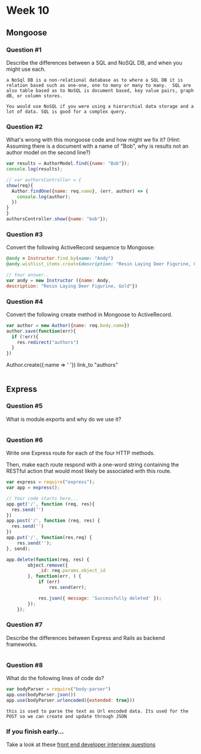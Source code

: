 # Week 10

## Mongoose

### Question #1

Describe the differences between a SQL and NoSQL DB, and when you might use each.

```text
a NoSql DB is a non-relational database as to where a SQL DB it is relation based such as one-one, one to many or many to many.  SQL are also table based as to NoSQL is document based, key value pairs, graph dB, or column stores.

You would use NoSQL if you were using a hierarchial data storage and a lot of data. SQL is good for a complex query.

```

### Question #2

What's wrong with this mongoose code and how might we fix it?
(Hint: Assuming there is a document with a name of "Bob", why is results not an author model on the second line?)

```js
var results = AuthorModel.find({name: "Bob"});
console.log(results);
```

```js
// var authorsController = {
show(req){
  Author.findOne({name: req.name}, (err, author) => {
    console.log(author);
  })
}
}
authorsController.show({name: "bob"});
```

### Question #3

Convert the following ActiveRecord sequence to Mongoose:

```rb
@andy = Instructor.find_by(name: "Andy")
@andy.wishlist_items.create(description: "Resin Laying Deer Figurine, Gold")
```

```js
// Your answer..
var andy = new Instructor ({name: Andy,
description: "Resin Laying Deer Figurine, Gold"})
```

### Question #4

Convert the following create method in Mongoose to ActiveRecord.

```js
var author = new Author({name: req.body.name})
author.save(function(err){
  if (!err){
    res.redirect("authors")
  }
})
```
Author.create({:name => ' '})
link_to "authors"
```rb

```
## Express

### Question #5

What is module.exports and why do we use it?

```module.exports takes code from one page, encapsulates it into a small line of code. this code can then be exported to other into a fdifferent file and used by calling the module.exports

```

### Question #6

Write one Express route for each of the four HTTP methods.

Then, make each route respond with a one-word string containing the RESTful action that would most likely be associated with this route.

```js
var express = require("express");
var app = express();

// Your code starts here...
app.get('/', function (req, res){
  res.send('')
})
app.post('/', function (req, res) {
  res.send('')
})
app.put('/', function(res,req) {
    res.send('');
}, send);

app.delete(function(req, res) {
        object.remove({
            _id: req.params.object_id
        }, function(err, ) {
            if (err)
                res.send(err);

            res.json({ message: 'Successfully deleted' });
        });
    });

```

### Question #7

Describe the differences between Express and Rails as backend frameworks.

```Express allows you to write server-side applications in JS, while rails. Rails has to be built out in the files and implemented to what specific file its to be used in. the framework in Rails is opinionated in that if you work on someone elses prior work itll be easier to work with language wise.

```

### Question #8

What do the following lines of code do?

```js
var bodyParser = require("body-parser")
app.use(bodyParser.json())
app.use(bodyParser.urlencoded({extended: true}))
```

```text
this is used to parse the text as Url encoded data. Its used for the POST so we can create and update through JSON
```

### If you finish early...

Take a look at these [front end developer interview questions](https://github.com/h5bp/Front-end-Developer-Interview-Questions/blob/master/README.md)
